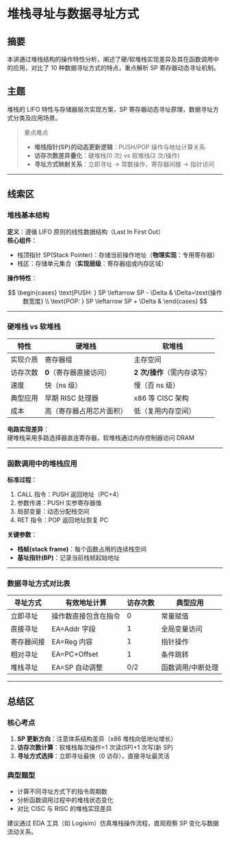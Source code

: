 # 堆栈寻址与数据寻址方式

## 摘要

本讲通过堆栈结构的操作特性分析，阐述了硬/软堆栈实现差异及其在函数调用中的应用，对比了 10 种数据寻址方式的特点，重点解析 SP 寄存器动态寻址机制。

## 主题

堆栈的 LIFO 特性与存储器层次实现方案，SP 寄存器动态寻址原理，数据寻址方式分类及应用场景。

> 重点难点
>
> - **堆栈指针(SP)的动态更新逻辑**：PUSH/POP 操作与地址计算关系
> - **访存次数差异量化**：硬堆栈(0 次) vs 软堆栈(2 次/操作)
> - **寻址方式映射关系**：立即寻址 → 常数操作，寄存器间接 → 指针访问

---

## 线索区

### 堆栈基本结构

**定义**：遵循 LIFO 原则的线性数据结构（Last In First Out）  
**核心组件**：

- 栈顶指针 SP(Stack Pointer)：存储当前操作地址（**物理实现**：专用寄存器）
- 栈区：存储单元集合（**实现层级**：寄存器组或内存区域）

**操作特性**：

$$
\begin{cases}
\text{PUSH: } SP \leftarrow SP - \Delta & \Delta=\text{操作数宽度} \\
\text{POP: } SP \leftarrow SP + \Delta &
\end{cases}
$$

---

### 硬堆栈 vs 软堆栈

| 特性     | 硬堆栈                   | 软堆栈                      |
| -------- | ------------------------ | --------------------------- |
| 实现介质 | 寄存器组                 | 主存空间                    |
| 访存次数 | **0**（寄存器直接访问）  | **2 次/操作**（需内存读写） |
| 速度     | 快（ns 级）              | 慢（百 ns 级）              |
| 典型应用 | 早期 RISC 处理器         | x86 等 CISC 架构            |
| 成本     | 高（寄存器占用芯片面积） | 低（复用内存空间）          |

**电路实现差异**：  
硬堆栈采用多路选择器直连寄存器，软堆栈通过内存控制器访问 DRAM

---

### 函数调用中的堆栈应用

**标准过程**：

1. CALL 指令：PUSH 返回地址（PC+4）
2. 参数传递：PUSH 实参寄存器值
3. 局部变量：动态分配栈空间
4. RET 指令：POP 返回地址恢复 PC

**关键参数**：

- **栈帧(stack frame)**：每个函数占用的连续栈空间
- **基址指针(BP)**：记录当前栈帧起始地址

---

### 数据寻址方式对比表

| 寻址方式   | 有效地址计算         | 访存次数 | 典型应用          |
| ---------- | -------------------- | -------- | ----------------- |
| 立即寻址   | 操作数直接包含在指令 | 0        | 常量赋值          |
| 直接寻址   | EA=Addr 字段         | 1        | 全局变量访问      |
| 寄存器间接 | EA=Reg 内容          | 1        | 指针操作          |
| 相对寻址   | EA=PC+Offset         | 1        | 条件跳转          |
| 堆栈寻址   | EA=SP 自动调整       | 0/2      | 函数调用/中断处理 |

---

## 总结区

### 核心考点

1. **SP 更新方向**：注意体系结构差异（x86 堆栈向低地址增长）
2. **访存次数计算**：软堆栈每次操作=1 次读(SP)+1 次写(新 SP)
3. **寻址方式选择**：立即寻址最快（0 访存），直接寻址最灵活

### 典型题型

- 计算不同寻址方式下的指令周期数
- 分析函数调用过程中的堆栈状态变化
- 对比 CISC 与 RISC 的堆栈实现差异

建议通过 EDA 工具（如 Logisim）仿真堆栈操作流程，直观观察 SP 变化与数据流动关系。
